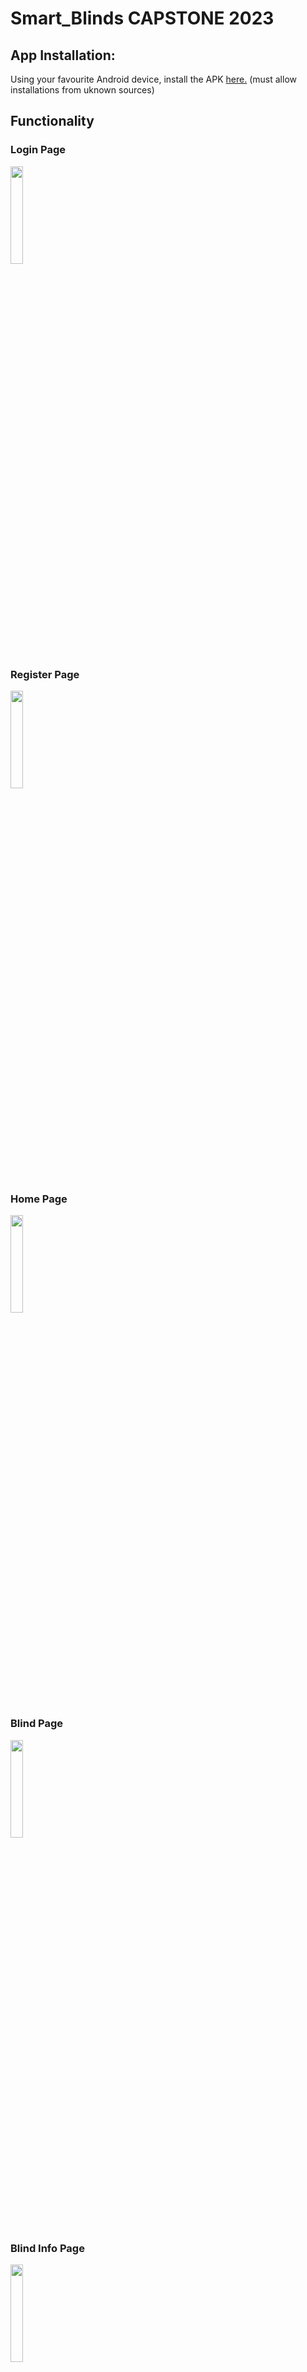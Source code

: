# Smart_Blinds CAPSTONE 2023

## App Installation:
Using your favourite Android device, install the APK [here.](https://github.com/NathanBoj/Smart_Blinds/tree/main/app/release)
(must allow installations from uknown sources)

## Functionality
### Login Page
<img src= "https://github.com/NathanBoj/Smart_Blinds/blob/main/App_Screenshots/login.jpg" width=20% height=20%>

### Register Page
<img src= "https://github.com/NathanBoj/Smart_Blinds/blob/main/App_Screenshots/register.jpg" width=20% height=20%>

### Home Page
<img src= "https://github.com/NathanBoj/Smart_Blinds/blob/main/App_Screenshots/home.jpg" width=20% height=20%>

### Blind Page
<img src= "https://github.com/NathanBoj/Smart_Blinds/blob/main/App_Screenshots/blind.jpg" width=20% height=20%>

### Blind Info Page
<img src= "https://github.com/NathanBoj/Smart_Blinds/blob/main/App_Screenshots/blind_info.jpg" width=20% height=20%>

### Schedule Page
<img src= "https://github.com/NathanBoj/Smart_Blinds/blob/main/App_Screenshots/sched_main.jpg" width=20% height=20%>

### Schedule Time Page
<img src= "https://github.com/NathanBoj/Smart_Blinds/blob/main/App_Screenshots/sched_time.jpg" width=20% height=20%>

### Schedule Light Page
<img src= "https://github.com/NathanBoj/Smart_Blinds/blob/main/App_Screenshots/sched_light.jpg" width=20% height=20%>

### Schedule Temperature Page
<img src= "https://github.com/NathanBoj/Smart_Blinds/blob/main/App_Screenshots/sched_temp.jpg" width=20% height=20%>

### Add User Page
<img src= "https://github.com/NathanBoj/Smart_Blinds/blob/main/App_Screenshots/add_user.jpg" width=20% height=20%>

### Register Blind Page
<img src= "https://github.com/NathanBoj/Smart_Blinds/blob/main/App_Screenshots/register_blind.jpg" width=20% height=20%>

